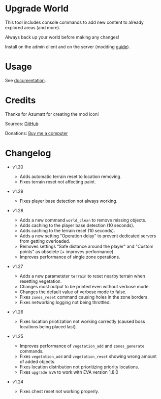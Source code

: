 # Upgrade World

This tool includes console commands to add new content to already explored areas (and more).

Always back up your world before making any changes!

Install on the admin client and on the server (modding [guide](https://youtu.be/L9ljm2eKLrk)).

# Usage

See [documentation](https://github.com/JereKuusela/valheim-upgrade_world/blob/main/README.md).

# Credits

Thanks for Azumatt for creating the mod icon!

Sources: [GitHub](https://github.com/JereKuusela/valheim-upgrade_world)

Donations: [Buy me a computer](https://www.buymeacoffee.com/jerekuusela)

# Changelog

- v1.30
	- Adds automatic terrain reset to location removing.
	- Fixes terrain reset not affecting paint.

- v1.29
	- Fixes player base detection not always working.

- v1.28
	- Adds a new command `world_clean` to remove missing objects.
	- Adds caching to the player base detection (10 seconds).
	- Adds caching to the terrain reset (10 seconds).
	- Adds a new setting "Operation delay" to prevent dedicated servers from getting overloaded.
	- Removes settings "Safe distance around the player" and "Custom points" as obsolete (+ improves performance).
	- Improves performance of single zone operations.

- v1.27
	- Adds a new parameteter `terrain` to reset nearby terrain when resetting vegetation.
	- Changes most output to be printed even without verbose mode.
	- Changes the default value of verbose mode to false.
	- Fixes `zones_reset` command causing holes in the zone borders.
	- Fixes networking logging not being throttled.

- v1.26
	- Fixes location priotization not working correctly (caused boss locations being placed last).

- v1.25
	- Improves performance of `vegetation_add` and `zones_generate` commands.
	- Fixes `vegetation_add` and `vegetation_reset` showing wrong amount of added objects.
	- Fixes location distribution not prioritizing priority locations.
	- Fixes `upgrade EVA` to work with EVA version 1.8.0
	
- v1.24
	- Fixes chest reset not working properly.
